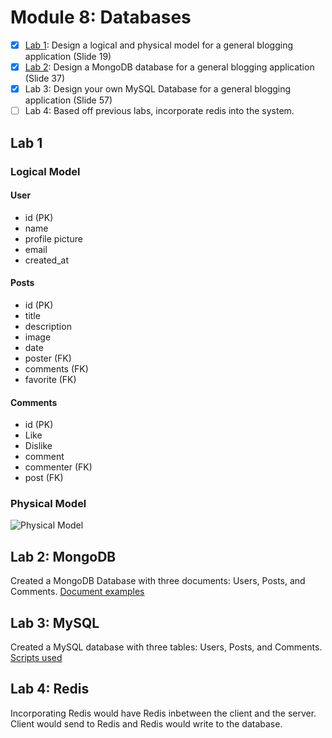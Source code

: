 # Module 8: Databases

- [x] [Lab 1](#lab-1): Design a logical and physical model for a general blogging application (Slide 19)
- [x] [Lab 2](#lab-2-mongodb): Design a MongoDB database for a general blogging application (Slide 37)
- [x] Lab 3: Design your own MySQL Database for a general blogging application (Slide 57)
- [ ] Lab 4: Based off previous labs, incorporate redis into the system. 

## Lab 1 
### Logical Model

#### User 
- id (PK)
- name 
- profile picture
- email
- created_at

#### Posts
- id (PK)
- title 
- description 
- image 
- date 
- poster (FK)
- comments (FK)
- favorite (FK)

#### Comments 
- id (PK)
- Like 
- Dislike
- comment 
- commenter (FK)
- post (FK)

### Physical Model
![Physical Model](https://dbdesigner.page.link/U3njeJedyeoxEJGx5)

## Lab 2: MongoDB
Created a MongoDB Database with three documents: Users, Posts, and Comments.
[Document examples](/Labs/dataBase.json)

## Lab 3: MySQL
Created a MySQL database with three tables: Users, Posts, and Comments. 
[Scripts used](/Labs/scripts.sql)

## Lab 4: Redis
Incorporating Redis would have Redis inbetween the client and the server. Client would send to Redis and Redis would write to the database. 